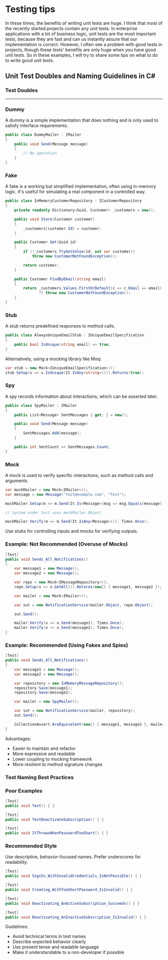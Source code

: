 # Testing tips

In these times, the benefits of writing unit tests are huge. I think that most of the recently started projects contain any unit tests. In enterprise applications with a lot of business logic, unit tests are the most important tests, because they are fast and can us instantly assure that our implementation is correct. However, I often see a problem with good tests in projects, though these tests' benefits are only huge when you have good unit tests. So in these examples, I will try to share some tips on what to do to write good unit tests.

## Unit Test Doubles and Naming Guidelines in C#

### Test Doubles

---

### Dummy

A dummy is a simple implementation that does nothing and is only used to satisfy interface requirements.

```csharp
public class DummyMailer : IMailer
{
    public void Send(Message message)
    {
        // No operation
    }
}
```

### Fake

A fake is a working but simplified implementation, often using in-memory logic. It's useful for simulating a real component in a controlled way.

```csharp
public class InMemoryCustomerRepository : ICustomerRepository
{
    private readonly Dictionary<Guid, Customer> _customers = new();

    public void Store(Customer customer)
    {
        _customers[customer.Id] = customer;
    }

    public Customer Get(Guid id)
    {
        if (!_customers.TryGetValue(id, out var customer))
            throw new CustomerNotFoundException();

        return customer;
    }

    public Customer FindByEmail(string email)
    {
        return _customers.Values.FirstOrDefault(c => c.Email == email)
               ?? throw new CustomerNotFoundException();
    }
}

```

### Stub

A stub returns predefined responses to method calls.

```csharp
public class AlwaysUniqueEmailStub : IUniqueEmailSpecification
{
    public bool IsUnique(string email) => true;
}
```

Alternatively, using a mocking library like Moq:

```csharp
var stub = new Mock<IUniqueEmailSpecification>();
stub.Setup(x => x.IsUnique(It.IsAny<string>())).Returns(true);

```

### Spy

A spy records information about interactions, which can be asserted later.

```csharp
public class SpyMailer : IMailer
{
    public List<Message> SentMessages { get; } = new();

    public void Send(Message message)
    {
        SentMessages.Add(message);
    }

    public int SentCount => SentMessages.Count;
}

```

### Mock

A mock is used to verify specific interactions, such as method calls and arguments.

```csharp
var mockMailer = new Mock<IMailer>();
var message = new Message("test@example.com", "Test");

mockMailer.Setup(m => m.Send(It.Is<Message>(msg => msg.Equals(message)))).Verifiable();

// System under test uses mockMailer.Object

mockMailer.Verify(m => m.Send(It.IsAny<Message>()), Times.Once);
```

Use stubs for controlling inputs and mocks for verifying outputs.

### Example: Not Recommended (Overuse of Mocks)

```csharp
[Test]
public void Sends_All_Notifications()
{
    var message1 = new Message();
    var message2 = new Message();

    var repo = new Mock<IMessageRepository>();
    repo.Setup(x => x.GetAll()).Returns(new[] { message1, message2 });

    var mailer = new Mock<IMailer>();

    var sut = new NotificationService(mailer.Object, repo.Object);

    sut.Send();

    mailer.Verify(x => x.Send(message1), Times.Once);
    mailer.Verify(x => x.Send(message2), Times.Once);
}
```

### Example: Recommended (Using Fakes and Spies)

```csharp
[Test]
public void Sends_All_Notifications()
{
    var message1 = new Message();
    var message2 = new Message();

    var repository = new InMemoryMessageRepository();
    repository.Save(message1);
    repository.Save(message2);

    var mailer = new SpyMailer();

    var sut = new NotificationService(mailer, repository);
    sut.Send();

    CollectionAssert.AreEquivalent(new[] { message1, message2 }, mailer.SentMessages);
}
```

Advantages:

- Easier to maintain and refactor
- More expressive and readable
- Lower coupling to mocking framework
- More resilient to method signature changes

### Test Naming Best Practices

### Poor Examples

```csharp
[Test]
public void Test() { }

[Test]
public void TestDeactivateSubscription() { }

[Test]
public void ItThrowsWhenPasswordTooShort() { }
```

### Recommended Style

Use descriptive, behavior-focused names. Prefer underscores for readability.

```csharp
[Test]
public void SignIn_WithInvalidCredentials_IsNotPossible() { }

[Test]
public void Creating_WithTooShortPassword_IsInvalid() { }

[Test]
public void Deactivating_AnActiveSubscription_Succeeds() { }

[Test]
public void Deactivating_AnInactiveSubscription_IsInvalid() { }
```

Guidelines:

- Avoid technical terms in test names
- Describe expected behavior clearly
- Use present tense and readable language
- Make it understandable to a non-developer if possible
